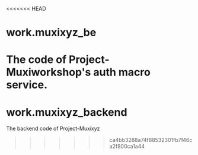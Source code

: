 <<<<<<< HEAD
# work.muxixyz_be
The code of Project-Muxiworkshop's auth macro service.
=======
# work.muxixyz_backend
The backend code of Project-Muxixyz
>>>>>>> ca4bb3288a74f88532301fb7f46ca2f800ca1a44
